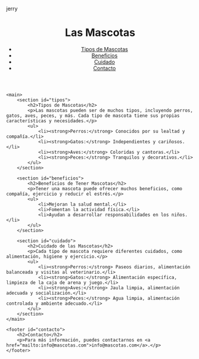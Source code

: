 jerry
<!DOCTYPE html>
<html lang="es">
<head>
    <meta charset="UTF-8">
    <meta name="viewport" content="width=device-width, initial-scale=1.0">
    <title>Las Mascotas</title>
    <link rel="stylesheet" href="styles.css">
</head>
<body>
    <header>
        <h1>Las Mascotas</h1>
        <nav>
            <ul>
                <li><a href="#tipos">Tipos de Mascotas</a></li>
                <li><a href="#beneficios">Beneficios</a></li>
                <li><a href="#cuidado">Cuidado</a></li>
                <li><a href="#contacto">Contacto</a></li>
            </ul>
        </nav>
    </header>

    <main>
        <section id="tipos">
            <h2>Tipos de Mascotas</h2>
            <p>Las mascotas pueden ser de muchos tipos, incluyendo perros, gatos, aves, peces, y más. Cada tipo de mascota tiene sus propias características y necesidades.</p>
            <ul>
                <li><strong>Perros:</strong> Conocidos por su lealtad y compañía.</li>
                <li><strong>Gatos:</strong> Independientes y cariñosos.</li>
                <li><strong>Aves:</strong> Coloridas y cantoras.</li>
                <li><strong>Peces:</strong> Tranquilos y decorativos.</li>
            </ul>
        </section>

        <section id="beneficios">
            <h2>Beneficios de Tener Mascotas</h2>
            <p>Tener una mascota puede ofrecer muchos beneficios, como compañía, ejercicio y reducir el estrés.</p>
            <ul>
                <li>Mejoran la salud mental.</li>
                <li>Fomentan la actividad física.</li>
                <li>Ayudan a desarrollar responsabilidades en los niños.</li>
            </ul>
        </section>

        <section id="cuidado">
            <h2>Cuidado de las Mascotas</h2>
            <p>Cada tipo de mascota requiere diferentes cuidados, como alimentación, higiene y ejercicio.</p>
            <ul>
                <li><strong>Perros:</strong> Paseos diarios, alimentación balanceada y visitas al veterinario.</li>
                <li><strong>Gatos:</strong> Alimentación específica, limpieza de la caja de arena y juego.</li>
                <li><strong>Aves:</strong> Jaula limpia, alimentación adecuada y socialización.</li>
                <li><strong>Peces:</strong> Agua limpia, alimentación controlada y ambiente adecuado.</li>
            </ul>
        </section>
    </main>

    <footer id="contacto">
        <h2>Contacto</h2>
        <p>Para más información, puedes contactarnos en <a href="mailto:info@mascotas.com">info@mascotas.com</a>.</p>
    </footer>
</body>
</html>
